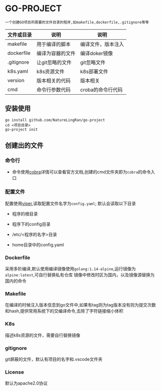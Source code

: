 # GO-PROJECT

    一个创建GO项目所需要的文件目录的程序,如makefile,dockerfile,.gitignore等等

文件或目录|说明|说明
-|-|-
makefile  |用于编译的脚本  |编译文件，版本注入 |
dockerfile|编译为容器的文件 |编译doker镜像    |
.gitignore|让git忽略的文件 |git忽略文件       |
k8s.yaml  |k8s资源文件    |k8s部署文件       |
version   |版本相关的代码  |版本相关          |
cmd       |命令行参数代码  |croba的命令行代码  |

## 安装使用

    go install github.com/NatureLingRan/go-project
    cd <项目目录>
    go-project init

## 创建出的文件

### 命令行

* 命令使用[cobra](https://github.com/spf13/cobra)详情可以查看官方文档,创建的cmd文件夹即为`cobra`的命令入口

### 配置文件

配置使用[viper](https://github.com/spf13/viper),读取配置文件名字为`config.yaml`;
默认会读取以下目录

* 程序的根目录

* 程序下的config目录

* /etc/<程序的名字>目录

* home目录中的config.yaml

### Dockerfile

采用多阶编译,默认使用编译镜像使用`golang:1.14-alpine`,运行镜像为`alpine:latest`,可自行替换私有仓库
镜像中修改时区为国内，以及镜像源替换为国内的命令

### Makefile

在编译的时候注入版本信息到go文件中,如果有tag则为tag版本没有则为提交次数和hash,提供常用系统下的交编译命令,去除了字符链接缩小体积

### K8s

描述k8s资源的文件，需要自行替换镜像

### gitignore

git屏蔽的文件，默认有项目的名字和.vscode文件夹

### License

默认为apache2.0协议
